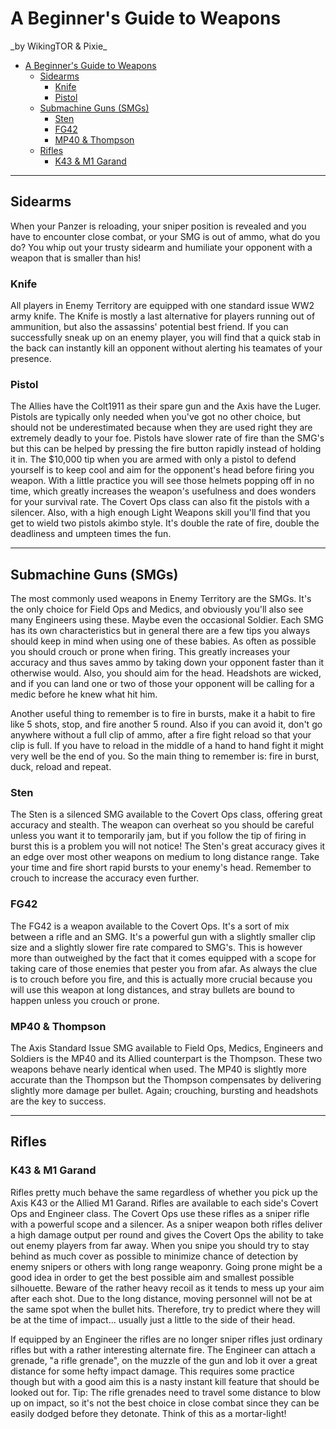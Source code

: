 # A Beginner's Guide to Weapons

\_by WikingTOR & Pixie_

- [A Beginner's Guide to Weapons](#a-beginners-guide-to-weapons)
  - [Sidearms](#sidearms)
    - [Knife](#knife)
    - [Pistol](#pistol)
  - [Submachine Guns (SMGs)](#submachine-guns-smgs)
    - [Sten](#sten)
    - [FG42](#fg42)
    - [MP40 & Thompson](#mp40--thompson)
  - [Rifles](#rifles)
    - [K43 & M1 Garand](#k43--m1-garand)

---

## Sidearms

When your Panzer is reloading, your sniper position is revealed and you have to encounter close combat, or your SMG is out of ammo, what do you do? You whip out your trusty sidearm and humiliate your opponent with a weapon that is smaller than his!

### Knife

All players in Enemy Territory are equipped with one standard issue WW2 army knife. The Knife is mostly a last alternative for players running out of ammunition, but also the assassins' potential best friend. If you can successfully sneak up on an enemy player, you will find that a quick stab in the back can instantly kill an opponent without alerting his teamates of your presence.

### Pistol

The Allies have the Colt1911 as their spare gun and the Axis have the Luger. Pistols are typically only needed when you've got no other choice, but should not be underestimated because when they are used right they are extremely deadly to your foe. Pistols have slower rate of fire than the SMG's but this can be helped by pressing the fire button rapidly instead of holding it in. The $10,000 tip when you are armed with only a pistol to defend yourself is to keep cool and aim for the opponent's head before firing you weapon. With a little practice you will see those helmets popping off in no time, which greatly increases the weapon's usefulness and does wonders for your survival rate. The Covert Ops class can also fit the pistols with a silencer. Also, with a high enough Light Weapons skill you'll find that you get to wield two pistols akimbo style. It's double the rate of fire, double the deadliness and umpteen times the fun.

---

## Submachine Guns (SMGs)

The most commonly used weapons in Enemy Territory are the SMGs. It's the only choice for Field Ops and Medics, and obviously you'll also see many Engineers using these. Maybe even the occasional Soldier. Each SMG has its own characteristics but in general there are a few tips you always should keep in mind when using one of these babies. As often as possible you should crouch or prone when firing. This greatly increases your accuracy and thus saves ammo by taking down your opponent faster than it otherwise would. Also, you should aim for the head. Headshots are wicked, and if you can land one or two of those your opponent will be calling for a medic before he knew what hit him.

Another useful thing to remember is to fire in bursts, make it a habit to fire like 5 shots, stop, and fire another 5 round. Also if you can avoid it, don't go anywhere without a full clip of ammo, after a fire fight reload so that your clip is full. If you have to reload in the middle of a hand to hand fight it might very well be the end of you. So the main thing to remember is: fire in burst, duck, reload and repeat.

### Sten

The Sten is a silenced SMG available to the Covert Ops class, offering great accuracy and stealth. The weapon can overheat so you should be careful unless you want it to temporarily jam, but if you follow the tip of firing in burst this is a problem you will not notice! The Sten's great accuracy gives it an edge over most other weapons on medium to long distance range. Take your time and fire short rapid bursts to your enemy's head. Remember to crouch to increase the accuracy even further.

### FG42

The FG42 is a weapon available to the Covert Ops. It's a sort of mix between a rifle and an SMG. It's a powerful gun with a slightly smaller clip size and a slightly slower fire rate compared to SMG's. This is however more than outweighed by the fact that it comes equipped with a scope for taking care of those enemies that pester you from afar. As always the clue is to crouch before you fire, and this is actually more crucial because you will use this weapon at long distances, and stray bullets are bound to happen unless you crouch or prone.

### MP40 & Thompson

The Axis Standard Issue SMG available to Field Ops, Medics, Engineers and Soldiers is the MP40 and its Allied counterpart is the Thompson. These two weapons behave nearly identical when used. The MP40 is slightly more accurate than the Thompson but the Thompson compensates by delivering slightly more damage per bullet. Again; crouching, bursting and headshots are the key to success.

---

## Rifles

### K43 & M1 Garand

Rifles pretty much behave the same regardless of whether you pick up the Axis K43 or the Allied M1 Garand. Rifles are available to each side's Covert Ops and Engineer class. The Covert Ops use these rifles as a sniper rifle with a powerful scope and a silencer. As a sniper weapon both rifles deliver a high damage output per round and gives the Covert Ops the ability to take out enemy players from far away. When you snipe you should try to stay behind as much cover as possible to minimize chance of detection by enemy snipers or others with long range weaponry. Going prone might be a good idea in order to get the best possible aim and smallest possible silhouette. Beware of the rather heavy recoil as it tends to mess up your aim after each shot. Due to the long distance, moving personnel will not be at the same spot when the bullet hits. Therefore, try to predict where they will be at the time of impact... usually just a little to the side of their head.

If equipped by an Engineer the rifles are no longer sniper rifles just ordinary rifles but with a rather interesting alternate fire. The Engineer can attach a grenade, "a rifle grenade", on the muzzle of the gun and lob it over a great distance for some hefty impact damage. This requires some practice though but with a good aim this is a nasty instant kill feature that should be looked out for. Tip: The rifle grenades need to travel some distance to blow up on impact, so it's not the best choice in close combat since they can be easily dodged before they detonate. Think of this as a mortar-light!
